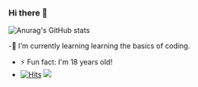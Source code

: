 ### Hi there 👋
![Anurag's GitHub stats](https://github-readme-stats.vercel.app/api?username=YoonPink&show_icons=true&theme=jolly)

-🌱 I’m currently learning learning the basics of coding.
- ⚡ Fun fact: I'm 18 years old!
- [![Hits](https://hits.seeyoufarm.com/api/count/incr/badge.svg?url=https%3A%2F%2Fgithub.com%2FYoonPink&count_bg=%23FFDDFF&title_bg=%23555555&icon=&icon_color=%23FFA0FF&title=hits&edge_flat=false)](https://hits.seeyoufarm.com)
![](https://img.shields.io/github/followers/YoonPink?color=ffddff&style=social)
<!--
**YoonPink/YoonPink** is a ✨ _special_ ✨ repository because its `README.md` (this file) appears on your GitHub profile.
